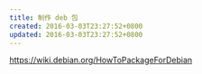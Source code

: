 ```yaml
---
title: 制作 deb 包
created: 2016-03-03T23:27:52+0800
updated: 2016-03-03T23:27:52+0800
---
```



https://wiki.debian.org/HowToPackageForDebian
